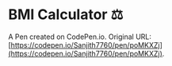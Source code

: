 # BMI Calculator ⚖

A Pen created on CodePen.io. Original URL: [https://codepen.io/Sanjith7760/pen/poMKXZj](https://codepen.io/Sanjith7760/pen/poMKXZj).

